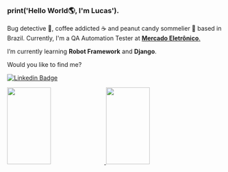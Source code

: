 ### print('Hello World:earth_americas:, I'm Lucas').

Bug detective :mag_right:, coffee addicted ☕ and peanut candy sommelier 🥜 based in Brazil. Currently, I'm a QA Automation Tester at [**Mercado Eletrônico**.](https://www.me.com.br/)

I’m currently learning **Robot Framework** and **Django**.

Would you like to find me?

[![Linkedin Badge](https://img.shields.io/badge/-lucasroxo-blue?style=flat-square&logo=Linkedin&logoColor=white&link)](https://www.linkedin.com/in/lucasroxo/)

<div>
<a href="https://github.com/roxodev">
<img height="180em" width=45% src="https://github-readme-stats.vercel.app/api/top-langs/?username=roxodev&layout=compact&langs_count=7&theme="/>
<img height="180em" width=45% src="https://github-readme-stats.vercel.app/api?username=roxodev&show_icons=true&theme=&include_all_commits=true&count_private=true"/>
</div>


<!--
**roxodev/roxodev** is a ✨ _special_ ✨ repository because its `README.md` (this file) appears on your GitHub profile.

Here are some ideas to get you started:

- 🔭 I’m currently working on ...

- 👯 I’m looking to collaborate on ...
- 🤔 I’m looking for help with ...
- 💬 Ask me about ...
- 📫 How to reach me: ...
- 😄 Pronouns: ...
- ⚡ Fun fact: ...
-->
